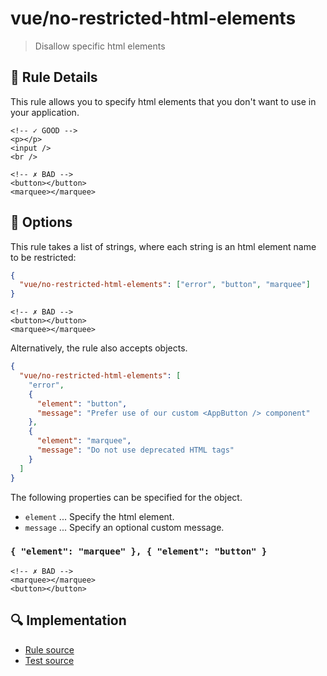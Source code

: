 # vue/no-restricted-html-elements

> Disallow specific html elements

## :book: Rule Details

This rule allows you to specify html elements that you don't want to use in your application.

<eslint-code-block fix :rules="{'vue/no-restricted-html-elements': ['error', 'marquee', 'button'] }">

```vue
<!-- ✓ GOOD -->
<p></p>
<input />
<br />

<!-- ✗ BAD -->
<button></button>
<marquee></marquee>
```

</eslint-code-block>

## :wrench: Options

This rule takes a list of strings, where each string is an html element name to be restricted:

```json
{
  "vue/no-restricted-html-elements": ["error", "button", "marquee"]
}
```

<eslint-code-block :rules="{'vue/no-restricted-block': ['error', 'button', 'marquee']}">

```vue
<!-- ✗ BAD -->
<button></button>
<marquee></marquee>
```

</eslint-code-block>

Alternatively, the rule also accepts objects.

```json
{
  "vue/no-restricted-html-elements": [
    "error",
    {
      "element": "button",
      "message": "Prefer use of our custom <AppButton /> component"
    },
    {
      "element": "marquee",
      "message": "Do not use deprecated HTML tags"
    }
  ]
}
```

The following properties can be specified for the object.

- `element` ... Specify the html element.
- `message` ... Specify an optional custom message.

### `{ "element": "marquee" }, { "element": "button" }`

<eslint-code-block :rules="{'vue/no-restricted-block': ['error', { element: 'marquee' }, { element: 'button' }]}">

```vue
<!-- ✗ BAD -->
<marquee></marquee>
<button></button>
```

</eslint-code-block>

## :mag: Implementation

- [Rule source](https://github.com/vuejs/eslint-plugin-vue/blob/master/lib/rules/no-restricted-html-elements.js)
- [Test source](https://github.com/vuejs/eslint-plugin-vue/blob/master/tests/lib/rules/no-restricted-html-elements.js)
